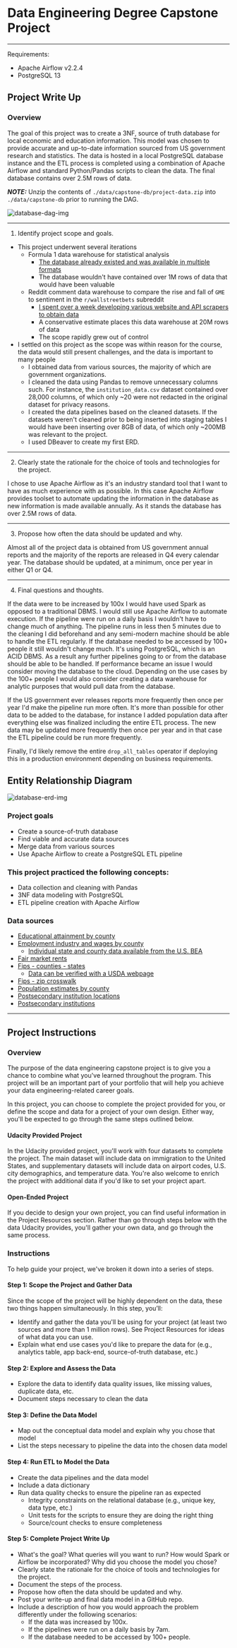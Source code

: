# Data Engineering Degree Capstone Project

---

Requirements:

  - Apache Airflow v2.2.4
  - PostgreSQL 13

## Project Write Up

### Overview

The goal of this project was to create a 3NF, source of truth database for local economic and education information. This model was chosen to provide accurate and up-to-date information sourced from US government research and statistics. The data is hosted in a local PostgreSQL database instance and the ETL process is completed using a combination of Apache Airflow and standard Python/Pandas scripts to clean the data. The final database contains over 2.5M rows of data.

***NOTE:*** Unzip the contents of `./data/capstone-db/project-data.zip` into `./data/capstone-db` prior to running the DAG.

![database-dag-img](./data/_resources/capstone-db-dag.png)

---

1. Identify project scope and goals.

  - This project underwent several iterations
    - Formula 1 data warehouse for statistical analysis
      - [The database already existed and was available in multiple formats](http://ergast.com/mrd/)
      - The database wouldn't have contained over 1M rows of data that would have been valuable
    - Reddit comment data warehouse to compare the rise and fall of `GME` to sentiment in the `r/wallstreetbets` subreddit
      - [I spent over a week developing various website and API scrapers to obtain data](https://github.com/tcamack/reddit_submission_scraper.git)
      - A conservative estimate places this data warehouse at 20M rows of data
      - The scope rapidly grew out of control
  - I settled on this project as the scope was within reason for the course, the data would still present challenges, and the data is important to many people
    - I obtained data from various sources, the majority of which are government organizations.
    - I cleaned the data using Pandas to remove unnecessary columns such. For instance, the `institution_data.csv` dataset contained over 28,000 columns, of which only ~20 were not redacted in the original dataset for privacy reasons.
    - I created the data pipelines based on the cleaned datasets. If the datasets weren't cleaned prior to being inserted into staging tables I would have been inserting over 8GB of data, of which only ~200MB was relevant to the project.
    - I used DBeaver to create my first ERD.

---

2. Clearly state the rationale for the choice of tools and technologies for the project.

  I chose to use Apache Airflow as it's an industry standard tool that I want to have as much experience with as possible. In this case Apache Airflow provides toolset to automate updating the information in the database as new information is made available annually. As it stands the database has over 2.5M rows of data.

---

3. Propose how often the data should be updated and why.

  Almost all of the project data is obtained from US government annual reports and the majority of the reports are released in Q4 every calendar year. The database should be updated, at a minimum, once per year in either Q1 or Q4.

---

4. Final questions and thoughts.

  If the data were to be increased by 100x I would have used Spark as opposed to a traditional DBMS. I would still use Apache Airflow to automate execution. If the pipeline were run on a daily basis I wouldn't have to change much of anything. The pipeline runs in less then 5 minutes due to the cleaning I did beforehand and any semi-modern machine should be able to handle the ETL regularly. If the database needed to be accessed by 100+ people it still wouldn't change much. It's using PostgreSQL, which is an ACID DBMS. As a result any further pipelines going to or from the database should be able to be handled. If performance became an issue I would consider moving the database to the cloud. Depending on the use cases by the 100+ people I would also consider creating a data warehouse for analytic purposes that would pull data from the database.

  If the US government ever releases reports more frequently then once per year I'd make the pipeline run more often. It's more than possible for other data to be added to the database, for instance I added population data after everything else was finalized including the entire ETL process. The new data may be updated more frequently then once per year and in that case the ETL pipeline could be run more frequently.

  Finally, I'd likely remove the entire `drop_all_tables` operator if deploying this in a production environment depending on business requirements.

## Entity Relationship Diagram

![database-erd-img](./data/_resources/capstone-db-erd.png)

### Project goals

- Create a source-of-truth database
- Find viable and accurate data sources
- Merge data from various sources
- Use Apache Airflow to create a PostgreSQL ETL pipeline

### This project practiced the following concepts:
- Data collection and cleaning with Pandas
- 3NF data modeling with PostgreSQL
- ETL pipeline creation with Apache Airflow

### Data sources
- [Educational attainment by county](https://www.ers.usda.gov/data-products/county-level-data-sets/download-data/)
- [Employment industry and wages by county](https://www.statsamerica.org/downloads/default.aspx)
  - [Individual state and county data available from the U.S. BEA](https://www.bea.gov/data/income-saving/personal-income-county-metro-and-other-areas)
- [Fair market rents](https://www.huduser.gov/portal/datasets/fmr.html)
- [Fips - counties - states](https://github.com/kjhealy/fips-codes/blob/master/state_and_county_fips_master.csv)
  - [Data can be verified with a USDA webpage](https://www.nrcs.usda.gov/wps/portal/nrcs/detail/national/home/?cid=nrcs143_013697)
- [Fips - zip crosswalk](https://www.huduser.gov/portal/datasets/usps_crosswalk.html)
- [Population estimates by county](https://www.ers.usda.gov/data-products/county-level-data-sets/download-data/)
- [Postsecondary institution locations](https://catalog.data.gov/dataset/postsecondary-school-locations-current)
- [Postsecondary institutions](https://collegescorecard.ed.gov/data/)

---

## Project Instructions

### Overview

The purpose of the data engineering capstone project is to give you a chance to combine what you've learned throughout the program. This project will be an important part of your portfolio that will help you achieve your data engineering-related career goals.

In this project, you can choose to complete the project provided for you, or define the scope and data for a project of your own design. Either way, you'll be expected to go through the same steps outlined below.

#### Udacity Provided Project
In the Udacity provided project, you'll work with four datasets to complete the project. The main dataset will include data on immigration to the United States, and supplementary datasets will include data on airport codes, U.S. city demographics, and temperature data. You're also welcome to enrich the project with additional data if you'd like to set your project apart.

#### Open-Ended Project

If you decide to design your own project, you can find useful information in the Project Resources section. Rather than go through steps below with the data Udacity provides, you'll gather your own data, and go through the same process.

### Instructions

To help guide your project, we've broken it down into a series of steps.

#### Step 1: Scope the Project and Gather Data
Since the scope of the project will be highly dependent on the data, these two things happen simultaneously. In this step, you’ll:

- Identify and gather the data you'll be using for your project (at least two sources and more than 1 million rows). See Project Resources for ideas of what data you can use.
- Explain what end use cases you'd like to prepare the data for (e.g., analytics table, app back-end, source-of-truth database, etc.)

#### Step 2: Explore and Assess the Data

- Explore the data to identify data quality issues, like missing values, duplicate data, etc.
- Document steps necessary to clean the data

#### Step 3: Define the Data Model

- Map out the conceptual data model and explain why you chose that model
- List the steps necessary to pipeline the data into the chosen data model

#### Step 4: Run ETL to Model the Data

- Create the data pipelines and the data model
- Include a data dictionary
- Run data quality checks to ensure the pipeline ran as expected
  - Integrity constraints on the relational database (e.g., unique key, data type, etc.)
  - Unit tests for the scripts to ensure they are doing the right thing
  - Source/count checks to ensure completeness

#### Step 5: Complete Project Write Up

- What's the goal? What queries will you want to run? How would Spark or Airflow be incorporated? Why did you choose the model you chose?
- Clearly state the rationale for the choice of tools and technologies for the project.
- Document the steps of the process.
- Propose how often the data should be updated and why.
- Post your write-up and final data model in a GitHub repo.
- Include a description of how you would approach the problem differently under the following scenarios:
  - If the data was increased by 100x.
  - If the pipelines were run on a daily basis by 7am.
  - If the database needed to be accessed by 100+ people.
